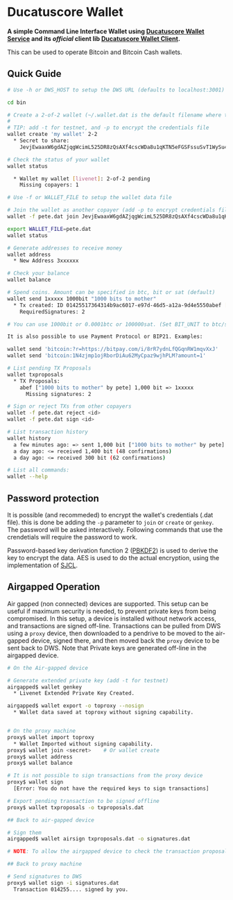 # Ducatuscore Wallet

**A simple Command Line Interface Wallet using [Ducatuscore Wallet Service](https://google.com) and its *official* client lib [Ducatuscore Wallet Client](https://google.com).**

This can be used to operate Bitcoin and Bitcoin Cash wallets.

## Quick Guide

```sh
# Use -h or DWS_HOST to setup the DWS URL (defaults to localhost:3001)

cd bin

# Create a 2-of-2 wallet (~/.wallet.dat is the default filename where the wallet critical data will be stored)
#
# TIP: add -t for testnet, and -p to encrypt the credentials file
wallet create 'my wallet' 2-2
  * Secret to share:
    JevjEwaaxW6gdAZjqgWcimL525DR8zQsAXf4cscWDa8u1qKTN5eFGSFssuSvT1WySu4YYLYMUPT

# Check the status of your wallet
wallet status

  * Wallet my wallet [livenet]: 2-of-2 pending
    Missing copayers: 1

# Use -f or WALLET_FILE to setup the wallet data file

# Join the wallet as another copayer (add -p to encrypt credentials file)
wallet -f pete.dat join JevjEwaaxW6gdAZjqgWcimL525DR8zQsAXf4cscWDa8u1qKTN5eFGSFssuSvT1WySu4YYLYMUPT

export WALLET_FILE=pete.dat
wallet status

# Generate addresses to receive money
wallet address
  * New Address 3xxxxxx

# Check your balance
wallet balance

# Spend coins. Amount can be specified in btc, bit or sat (default)
wallet send 1xxxxx 1000bit "1000 bits to mother"
  * Tx created: ID 01425517364314b9ac6017-e97d-46d5-a12a-9d4e5550abef [pending]
    RequiredSignatures: 2

# You can use 1000bit or 0.0001btc or 100000sat. (Set BIT_UNIT to btc/sat/bit to select output unit).

It is also possible to use Payment Protocol or BIP21. Examples:

wallet send 'bitcoin:?r=https://bitpay.com/i/8rR7ydnLfQGqnRW1mqvXxJ'
wallet send 'bitcoin:1N4zjmp1ojRborDiAu62MyCpaz9wjhPLM?amount=1'

# List pending TX Proposals
wallet txproposals
  * TX Proposals:
    abef ["1000 bits to mother" by pete] 1,000 bit => 1xxxxx
      Missing signatures: 2

# Sign or reject TXs from other copayers
wallet -f pete.dat reject <id>
wallet -f pete.dat sign <id>

# List transaction history
wallet history
  a few minutes ago: => sent 1,000 bit ["1000 bits to mother" by pete] (1 confirmations)
  a day ago: <= received 1,400 bit (48 confirmations)
  a day ago: <= received 300 bit (62 confirmations)

# List all commands:
wallet --help
```

## Password protection

It is possible (and recommeded) to encrypt the wallet's credentials (.dat file). this is done be adding the `-p` parameter to `join` or `create` or `genkey`. The password will be asked interactively. Following commands that use the crendetials will require the password to work.

Password-based key derivation function 2 ([PBKDF2](https://en.wikipedia.org/wiki/PBKDF2)) is used to derive the key to encrypt the data. AES is used to do the actual encryption, using the implementation of [SJCL](https://bitwiseshiftleft.github.io/sjcl/).

## Airgapped Operation

Air gapped (non connected) devices are supported. This setup can be useful if maximum security is needed, to prevent private keys from being compromised. In this setup, a device is installed without network access, and transactions are signed off-line. Transactions can be pulled from DWS using a `proxy` device, then downloaded to a pendrive to be moved to the air-gapped device, signed there, and then moved back the `proxy` device to be sent back to DWS. Note that Private keys are generated off-line in the airgapped device.

```sh
# On the Air-gapped device

# Generate extended private key (add -t for testnet)
airgapped$ wallet genkey
  * Livenet Extended Private Key Created.

airgapped$ wallet export -o toproxy --nosign
  * Wallet data saved at toproxy without signing capability.


# On the proxy machine
proxy$ wallet import toproxy
  * Wallet Imported without signing capability.
proxy$ wallet join <secret>    # Or wallet create 
proxy$ wallet address
proxy$ wallet balance

# It is not possible to sign transactions from the proxy device
proxy$ wallet sign
  [Error: You do not have the required keys to sign transactions]

# Export pending transaction to be signed offline
proxy$ wallet txproposals -o txproposals.dat

## Back to air-gapped device

# Sign them
airgapped$ wallet airsign txproposals.dat -o signatures.dat

# NOTE: To allow the airgapped device to check the transaction proposals being signed, the public keys of the copayers will be imported from the txproposals archive. That information is exported automatically by the proxy machine, and encrypted using copayer's xpriv derivatives.

## Back to proxy machine

# Send signatures to DWS
proxy$ wallet sign -i signatures.dat
  Transaction 014255.... signed by you.
```